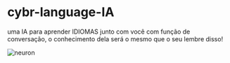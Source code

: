 # cybr-language-IA

uma IA para aprender IDIOMAS junto com você com função de conversação, o conhecimento dela será o mesmo que o seu lembre disso!

![neuron](https://media4.giphy.com/media/v1.Y2lkPTc5MGI3NjExenp6cXg4dmR4MGUzYnNwand0dHh5c2U1enkyNzhiNzZybXNpeWNoaCZlcD12MV9pbnRlcm5hbF9naWZfYnlfaWQmY3Q9Zw/l3vRcrVqhBVSpJte0/giphy.gif)
